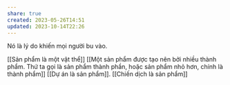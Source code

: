 ```yaml
---
share: true
created: 2023-05-26T14:51
updated: 2023-10-14T22:26
---
```

Nó là lý do khiến mọi người bu vào. 

[[Sản phẩm là một vật thể]]
[[Một sản phẩm được tạo nên bởi nhiều thành phẩm. Thứ ta gọi là sản phẩm thành phần, hoặc sản phẩm nhỏ hơn, chính là thành phẩm]]
[[Dự án là sản phẩm]]. [[Chiến dịch là sản phẩm]]